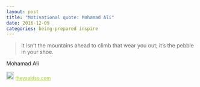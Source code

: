 ```yaml
---
layout: post
title: "Motivational quote: Mohamad Ali"
date: 2016-12-09
categories: being-prepared inspire
---
```

> It isn’t the mountains ahead to climb that wear you out; it’s the pebble in your shoe.

Mohamad Ali

<span style="z-index:50;font-size:0.9em;"><img src="https://theysaidso.com/branding/theysaidso.png" height="20" width="20" alt="theysaidso.com"/><a href="https://theysaidso.com" title="Powered by quotes from theysaidso.com" style="color: #9fcc25; margin-left: 4px; vertical-align: middle;">theysaidso.com</a></span>
